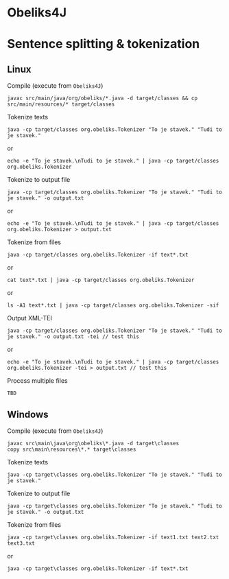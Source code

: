 Obeliks4J
===

Sentence splitting & tokenization
===

Linux
---

Compile (execute from `Obeliks4J`)
```
javac src/main/java/org/obeliks/*.java -d target/classes && cp src/main/resources/* target/classes
```

Tokenize texts 
```
java -cp target/classes org.obeliks.Tokenizer "To je stavek." "Tudi to je stavek."
```
or
```
echo -e "To je stavek.\nTudi to je stavek." | java -cp target/classes org.obeliks.Tokenizer
```

Tokenize to output file
```
java -cp target/classes org.obeliks.Tokenizer "To je stavek." "Tudi to je stavek." -o output.txt
```
or
```
echo -e "To je stavek.\nTudi to je stavek." | java -cp target/classes org.obeliks.Tokenizer > output.txt
```

Tokenize from files 
```
java -cp target/classes org.obeliks.Tokenizer -if text*.txt
```
or
```
cat text*.txt | java -cp target/classes org.obeliks.Tokenizer
```
or
```
ls -A1 text*.txt | java -cp target/classes org.obeliks.Tokenizer -sif
```

Output XML-TEI
```
java -cp target/classes org.obeliks.Tokenizer "To je stavek." "Tudi to je stavek." -o output.txt -tei // test this
```
or
```
echo -e "To je stavek.\nTudi to je stavek." | java -cp target/classes org.obeliks.Tokenizer -tei > output.txt // test this
```

Process multiple files
```
TBD
```

Windows
---

Compile (execute from `Obeliks4J`)
```
javac src\main\java\org\obeliks\*.java -d target\classes
copy src\main\resources\*.* target\classes
```

Tokenize texts 
```
java -cp target\classes org.obeliks.Tokenizer "To je stavek." "Tudi to je stavek."
```

Tokenize to output file
```
java -cp target\classes org.obeliks.Tokenizer "To je stavek." "Tudi to je stavek." -o output.txt
```

Tokenize from files 
```
java -cp target\classes org.obeliks.Tokenizer -if text1.txt text2.txt text3.txt
```
or
```
java -cp target\classes org.obeliks.Tokenizer -if text*.txt
```